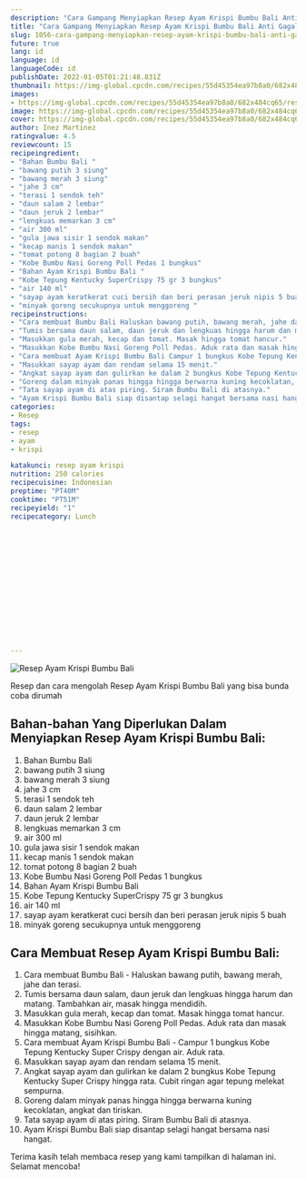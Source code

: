 ```yaml
---
description: "Cara Gampang Menyiapkan Resep Ayam Krispi Bumbu Bali Anti Gagal"
title: "Cara Gampang Menyiapkan Resep Ayam Krispi Bumbu Bali Anti Gagal"
slug: 1056-cara-gampang-menyiapkan-resep-ayam-krispi-bumbu-bali-anti-gagal
future: true
lang: id
language: id
languageCode: id
publishDate: 2022-01-05T01:21:48.831Z 
thumbnail: https://img-global.cpcdn.com/recipes/55d45354ea97b8a0/682x484cq65/resep-ayam-krispi-bumbu-bali-foto-resep-utama.png
images:
- https://img-global.cpcdn.com/recipes/55d45354ea97b8a0/682x484cq65/resep-ayam-krispi-bumbu-bali-foto-resep-utama.png
image: https://img-global.cpcdn.com/recipes/55d45354ea97b8a0/682x484cq65/resep-ayam-krispi-bumbu-bali-foto-resep-utama.png
cover: https://img-global.cpcdn.com/recipes/55d45354ea97b8a0/682x484cq65/resep-ayam-krispi-bumbu-bali-foto-resep-utama.png
author: Inez Martinez
ratingvalue: 4.5
reviewcount: 15
recipeingredient:
- "Bahan Bumbu Bali "
- "bawang putih 3 siung"
- "bawang merah 3 siung"
- "jahe 3 cm"
- "terasi 1 sendok teh"
- "daun salam 2 lembar"
- "daun jeruk 2 lembar"
- "lengkuas memarkan 3 cm"
- "air 300 ml"
- "gula jawa sisir 1 sendok makan"
- "kecap manis 1 sendok makan"
- "tomat potong 8 bagian 2 buah"
- "Kobe Bumbu Nasi Goreng Poll Pedas 1 bungkus"
- "Bahan Ayam Krispi Bumbu Bali "
- "Kobe Tepung Kentucky SuperCrispy 75 gr 3 bungkus"
- "air 140 ml"
- "sayap ayam keratkerat cuci bersih dan beri perasan jeruk nipis 5 buah"
- "minyak goreng secukupnya untuk menggoreng "
recipeinstructions:
- "Cara membuat Bumbu Bali Haluskan bawang putih, bawang merah, jahe dan terasi."
- "Tumis bersama daun salam, daun jeruk dan lengkuas hingga harum dan matang. Tambahkan air, masak hingga mendidih."
- "Masukkan gula merah, kecap dan tomat. Masak hingga tomat hancur."
- "Masukkan Kobe Bumbu Nasi Goreng Poll Pedas. Aduk rata dan masak hingga matang, sisihkan."
- "Cara membuat Ayam Krispi Bumbu Bali Campur 1 bungkus Kobe Tepung Kentucky Super Crispy dengan air. Aduk rata."
- "Masukkan sayap ayam dan rendam selama 15 menit."
- "Angkat sayap ayam dan gulirkan ke dalam 2 bungkus Kobe Tepung Kentucky Super Crispy hingga rata. Cubit ringan agar tepung melekat sempurna."
- "Goreng dalam minyak panas hingga hingga berwarna kuning kecoklatan, angkat dan tiriskan."
- "Tata sayap ayam di atas piring. Siram Bumbu Bali di atasnya."
- "Ayam Krispi Bumbu Bali siap disantap selagi hangat bersama nasi hangat."
categories:
- Resep
tags:
- resep
- ayam
- krispi

katakunci: resep ayam krispi 
nutrition: 250 calories
recipecuisine: Indonesian
preptime: "PT40M"
cooktime: "PT51M"
recipeyield: "1"
recipecategory: Lunch


     
    
    
    
    
    
    
    
    
    
    
      
    
---
```



![Resep Ayam Krispi Bumbu Bali](https://img-global.cpcdn.com/recipes/55d45354ea97b8a0/682x484cq65/resep-ayam-krispi-bumbu-bali-foto-resep-utama.png)

Resep dan cara mengolah  Resep Ayam Krispi Bumbu Bali yang bisa bunda coba dirumah

<!--inarticleads1-->

## Bahan-bahan Yang Diperlukan Dalam Menyiapkan Resep Ayam Krispi Bumbu Bali:

1. Bahan Bumbu Bali 
1. bawang putih 3 siung
1. bawang merah 3 siung
1. jahe 3 cm
1. terasi 1 sendok teh
1. daun salam 2 lembar
1. daun jeruk 2 lembar
1. lengkuas memarkan 3 cm
1. air 300 ml
1. gula jawa sisir 1 sendok makan
1. kecap manis 1 sendok makan
1. tomat potong 8 bagian 2 buah
1. Kobe Bumbu Nasi Goreng Poll Pedas 1 bungkus
1. Bahan Ayam Krispi Bumbu Bali 
1. Kobe Tepung Kentucky SuperCrispy 75 gr 3 bungkus
1. air 140 ml
1. sayap ayam keratkerat cuci bersih dan beri perasan jeruk nipis 5 buah
1. minyak goreng secukupnya untuk menggoreng 



<!--inarticleads2-->

## Cara Membuat Resep Ayam Krispi Bumbu Bali:

1. Cara membuat Bumbu Bali - Haluskan bawang putih, bawang merah, jahe dan terasi.
1. Tumis bersama daun salam, daun jeruk dan lengkuas hingga harum dan matang. Tambahkan air, masak hingga mendidih.
1. Masukkan gula merah, kecap dan tomat. Masak hingga tomat hancur.
1. Masukkan Kobe Bumbu Nasi Goreng Poll Pedas. Aduk rata dan masak hingga matang, sisihkan.
1. Cara membuat Ayam Krispi Bumbu Bali - Campur 1 bungkus Kobe Tepung Kentucky Super Crispy dengan air. Aduk rata.
1. Masukkan sayap ayam dan rendam selama 15 menit.
1. Angkat sayap ayam dan gulirkan ke dalam 2 bungkus Kobe Tepung Kentucky Super Crispy hingga rata. Cubit ringan agar tepung melekat sempurna.
1. Goreng dalam minyak panas hingga hingga berwarna kuning kecoklatan, angkat dan tiriskan.
1. Tata sayap ayam di atas piring. Siram Bumbu Bali di atasnya.
1. Ayam Krispi Bumbu Bali siap disantap selagi hangat bersama nasi hangat.




Terima kasih telah membaca resep yang kami tampilkan di halaman ini. Selamat mencoba!
